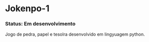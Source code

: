 # Jokenpo-1
### Status: Em desenvolvimento 

Jogo de pedra, papel e tesolra desenvolvido em lingyuagem python.

